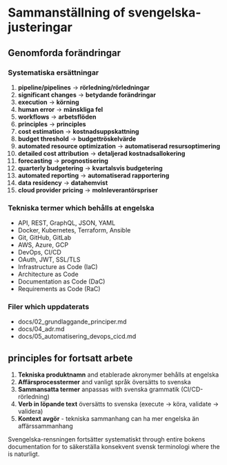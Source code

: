 # Sammanställning of svengelska-justeringar

## Genomforda forändringar

### Systematiska ersättningar
1. **pipeline/pipelines** → **rörledning/rörledningar**
2. **significant changes** → **betydande forändringar**
3. **execution** → **körning**
4. **human error** → **mänskliga fel**
5. **workflows** → **arbetsflöden**
6. **principles** → **principles**
7. **cost estimation** → **kostnadsuppskattning**
8. **budget threshold** → **budgettröskelvärde**
9. **automated resource optimization** → **automatiserad resursoptimering**
10. **detailed cost attribution** → **detaljerad kostnadsallokering**
11. **forecasting** → **prognostisering**
12. **quarterly budgetering** → **kvartalsvis budgetering**
13. **automated reporting** → **automatiserad rapportering**
14. **data residency** → **datahemvist**
15. **cloud provider pricing** → **molnleverantörspriser**

### Tekniska termer which behålls at engelska
- API, REST, GraphQL, JSON, YAML
- Docker, Kubernetes, Terraform, Ansible
- Git, GitHub, GitLab
- AWS, Azure, GCP
- DevOps, CI/CD
- OAuth, JWT, SSL/TLS
- Infrastructure as Code (IaC)
- Architecture as Code
- Documentation as Code (DaC)
- Requirements as Code (RaC)

### Filer which uppdaterats
- docs/02_grundlaggande_principer.md
- docs/04_adr.md  
- docs/05_automatisering_devops_cicd.md

## principles for fortsatt arbete

1. **Tekniska produktnamn** and etablerade akronymer behålls at engelska
2. **Affärsprocesstermer** and vanligt språk översätts to svenska
3. **Sammansatta termer** anpassas with svenska grammatik (CI/CD-rörledning)
4. **Verb in löpande text** översätts to svenska (execute → köra, validate → validera)
5. **Kontext avgör** - tekniska sammanhang can ha mer engelska än affärssammanhang

Svengelska-rensningen fortsätter systematiskt through entire bokens documentation for to säkerställa konsekvent svensk terminologi where the is naturligt.